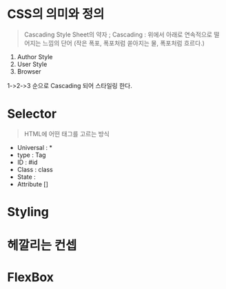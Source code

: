 # CSS의 의미와 정의
> Cascading Style Sheet의 약자 ; Cascading : 위에서 아래로 연속적으로 떨어지는 느낌의 단어 (작은 폭포, 폭포처럼 쏟아지는 물, 폭포처럼 흐르다.)

1. Author Style
2. User Style
3. Browser

1->2->3 순으로 Cascading 되어 스타일링 한다.

# Selector

> HTML에 어떤 태그를 고르는 방식

+ Universal : *
+ type : Tag
+ ID : #id
+ Class : class
+ State :
+ Attribute []

# Styling

# 헤깔리는 컨셉

# FlexBox